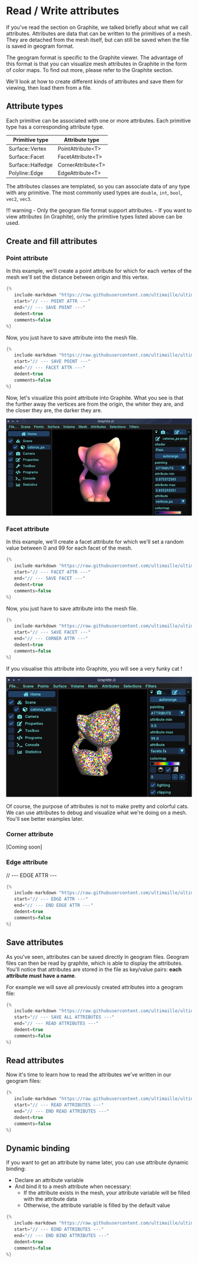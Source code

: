 # Read / Write attributes

If you've read the section on Graphite, we talked briefly about what we call attributes. Attributes are data that can be written to the primitives of a mesh. They are detached from the mesh itself, but can still be saved when the file is saved in geogram format. 

The geogram format is specific to the Graphite viewer. The advantage of this format is that you can visualize mesh attributes in Graphite in the form of color maps. To find out more, please refer to the Graphite section.

We'll look at how to create different kinds of attributes and save them for viewing, then load them from a file.

## Attribute types

Each primitive can be associated with one or more attributes. Each primitive type has a corresponding attribute type. 

| Primitive type | Attribute type |
|---|---|
| Surface::Vertex | PointAttribute<T\> |
| Surface::Facet | FacetAttribute<T\> |
| Surface::Halfedge | CornerAttribute<T\> |
| Polyline::Edge | EdgeAttribute<T\> |

The attributes classes are templated, so you can associate data of any type with any primitive. The most commonly used types are `double`, `int`, `bool`, `vec2`, `vec3`.

!!! warning
      - Only the geogram file format support attributes.
      - If you want to view attributes (in Graphite), only the primitive types listed above can be used.

## Create and fill attributes

### Point attribute

In this example, we'll create a point attribute for which for each vertex of the mesh we'll set the distance between origin and this vertex.

```cpp
{%
   include-markdown "https://raw.githubusercontent.com/ultimaille/ultimaille-examples/master/examples/create_fill_attributes.cpp"
   start="// --- POINT ATTR ---"
   end="// --- SAVE POINT ---"
   dedent=true
   comments=false
%}
```

Now, you just have to save attribute into the mesh file.

```cpp
{%
   include-markdown "https://raw.githubusercontent.com/ultimaille/ultimaille-examples/master/examples/create_fill_attributes.cpp"
   start="// --- SAVE POINT ---"
   end="// --- FACET ATTR ---"
   dedent=true
   comments=false
%}
```

Now, let's visualize this point attribute into Graphite. What you see is that the further away the vertices are from the origin, the whiter they are, and the closer they are, the darker they are.

![Graphite view of manhattan catorus](../assets/catorus_manhattan_dist.png "Graphite view of manhattan catorus")

### Facet attribute

In this example, we'll create a facet attribute for which we'll set a random value between 0 and 99 for each facet of the mesh.

```cpp
{%
   include-markdown "https://raw.githubusercontent.com/ultimaille/ultimaille-examples/master/examples/create_fill_attributes.cpp"
   start="// --- FACET ATTR ---"
   end="// --- SAVE FACET ---"
   dedent=true
   comments=false
%}
```

Now, you just have to save attribute into the mesh file.

```cpp
{%
   include-markdown "https://raw.githubusercontent.com/ultimaille/ultimaille-examples/master/examples/create_fill_attributes.cpp"
   start="// --- SAVE FACET ---"
   end="// --- CORNER ATTR ---"
   dedent=true
   comments=false
%}
```

If you visualise this attribute into Graphite, you will see a very funky cat !


![Graphite view of funky catorus](../assets/face_attr_funky_cat.png "Graphite view of funky catorus")

Of course, the purpose of attributes is not to make pretty and colorful cats. We can use attributes to debug and visualize what we're doing on a mesh. You'll see better examples later.

### Corner attribute

[Coming soon]

### Edge attribute 

// --- EDGE ATTR ---
```cpp
{%
   include-markdown "https://raw.githubusercontent.com/ultimaille/ultimaille-examples/master/examples/create_fill_attributes.cpp"
   start="// --- EDGE ATTR ---"
   end="// --- END EDGE ATTR ---"
   dedent=true
   comments=false
%}
```

## Save attributes

As you've seen, attributes can be saved directly in geogram files. Geogram files can then be read by graphite, which is able to display the attributes. You'll notice that attributes are stored in the file as key/value pairs: __each attribute must have a name__. 

For example we will save all previously created attributes into a geogram file:

```cpp
{%
   include-markdown "https://raw.githubusercontent.com/ultimaille/ultimaille-examples/master/examples/create_fill_attributes.cpp"
   start="// --- SAVE ALL ATTRIBUTES ---"
   end="// --- READ ATTRIBUTES ---"
   dedent=true
   comments=false
%}
```

## Read attributes

Now it's time to learn how to read the attributes we've written in our geogram files:

```cpp
{%
   include-markdown "https://raw.githubusercontent.com/ultimaille/ultimaille-examples/master/examples/create_fill_attributes.cpp"
   start="// --- READ ATTRIBUTES ---"
   end="// --- END READ ATTRIBUTES ---"
   dedent=true
   comments=false
%}
```

## Dynamic binding

If you want to get an attribute by name later, you can use attribute dynamic binding:

 - Declare an attribute variable
 - And bind it to a mesh attribute when necessary:
    - If the attribute exists in the mesh, your attribute variable will be filled with the attribute data
    - Otherwise, the attribute variable is filled by the default value

```cpp
{%
   include-markdown "https://raw.githubusercontent.com/ultimaille/ultimaille-examples/master/examples/create_fill_attributes.cpp"
   start="// --- BIND ATTRIBUTES ---"
   end="// --- END BIND ATTRIBUTES ---"
   dedent=true
   comments=false
%}
```